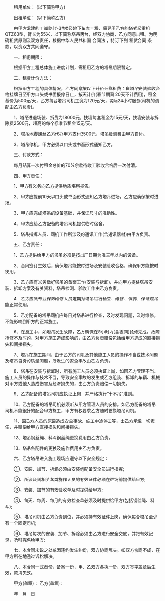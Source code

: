 
 


　　租用单位： (以下简称甲方)

　　出租单位： (以下简称乙方)

　　由甲方承建的丁岸路1#-3#楼及地下车库工程，需要用乙方的塔式起重机QTZ63型，臂长为55米，以下简称塔吊两台，经双方协商，乙方同意出租。为明确租赁原则及双方责任，根据中华人民共和国
合同法
，特订下列
租赁合同
条款，以资双方共同遵守。

　　一、租用期限：

　　根据甲方工程总体施工进度计划，需租用乙方的塔吊期限暂定。

　　二、租费计价方法：

　　根据甲方工程的具体情况，乙方同意按以下计价计算租费：自塔吊安装验收合格挂牌日至甲方口头或书面报停日止，按天计价(春节期间 20天不计费用)，租金基价为500元/天，乙方每台塔吊司机工资为120元/天，实际24小时服务(司机的调配由乙方负责)。

　　1、塔吊进退场装、拆费为18000元，扶墙每套租金为15元/天，扶墙安装与拆除费2500元，超高的每个标准节租金15元/天。

　　2、塔吊地脚螺丝乙方代办甲方支付2500元，塔吊检测费由甲方自付。

　　3、塔吊停机，甲方必须以口头或书面形式通知乙方。

　　三、付款方式：

　　每月结算一次付租金总价的70%余款待竣工验收合格后一次付清。

　　四、甲方责任：

　　1、甲方有义务向乙方提供地质堪察报告。

　　2、甲方应提前10天以口头或书面形式通知乙方塔吊进场，乙方应确保按时进场。

　　3、甲方应完成塔吊的设备基础，并保证尺寸的准确性。

　　4、甲方应给乙方配备的塔吊司机提供临时宿舍。

　　5、塔吊指挥人员、司机工作所涉及的通讯工作(含通讯器材)由甲方负责。

　　五、乙方责任：

　　1、乙方提供给甲方的塔吊必须是按出厂日期为准三年以内的设备。

　　2、合同签订生效后，确保塔吊能按时进场及安装验收合格，确保甲方能按时使用。

　　3、乙方应有义务做好塔吊的备案工作(安装与拆卸)，并向甲方提供塔吊安装、拆卸方案及有关资料，塔吊检测、验收工作由乙方负责。

　　4、乙方应派专业保养维修人员定期对塔吊进行检查、维修、保养，保证塔吊能正常使用。

　　5、乙方配备的塔吊司机应每日对塔吊进行检查，及时发现问题，及时维修，不能影响到甲方的正常施工。

　　6、在施工中，如塔吊发生故障，乙方确保在5小时内(含夜间)抢修完成。故障抢修不及时的，对甲方施工造成影响的，由乙方负责赔偿包括给甲方造成的直接损失和间接损失。

　　7、塔吊在施工期间，由于乙方的司机及其他施工人员的操作不当或技术问题及塔吊自身的质量问题，所发生的安全事故由乙方负责。

　　8、塔吊在安装与拆卸时，所有施工人员必须执证上岗，如因乙方管理不当、施工人员的操作与技术不当，导致安全事故的发生或乙方组装、拆卸的车辆、机械对甲方或他人造成伤害及经济损失的，由乙方负责赔偿一切损失。

　　9、乙方配备的塔吊司机应执证上岗，并严格执行“十不吊”准则。

　　10、乙方配备的塔吊司机必须听从甲方管理人员的安排。如乙方配备的塔吊司机不能很好的配合甲方施工，甲方有权要求乙方随时更换塔吊司机。

　　11、因乙方人员的原因造成安全事故、施工中途停工等，由乙方承担一切责任，并赔偿给甲方直接损失和间接损失。

　　12、塔吊钢丝绳、料斗钢丝绳更换费用由乙方负责。

　　13、塔吊各配件的更换及施作费用由乙方负责。

　　六、乙方塔吊进入施工现场应遵守以下安全规定：

　　①、安装、加节、拆卸必须由安装组配备安全员进行指挥;

　　②、所涉及到相关各类施作人员的有效证件必须在进场前提供给甲方;

　　③、安装、加节的有效验收单及时提供给甲方;

　　④、每天、每周、每月的有效检查单必须及时提供给甲方(包括钢丝绳、料斗);

　　⑤、塔吊司机由乙方负责到位，并必须持有效证件上岗，确保每台塔吊至少有一个固定司机;

　　⑥、塔吊每次的安装、加节、拆除必须由乙方进行安全交底，并把有效记录，及时提供给甲方;

　　七、本合同未说之处或因违约发生纠纷，双方协商解决。如双方协商不成，在甲方所在地通过诉松解决。

　　八、本合同一式叁份，备案一份，甲、乙双方各执一份，双方签字盖章后生效，款清失效。

　　甲方(盖章)： 乙方(盖章)：

　　年　月　日

 


 

 
 
 
 
 
  


  
 

  


  


  
 
 
 
 

